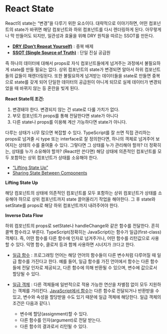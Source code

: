 # React State

React의 state는 “변경”을 다루기 위한 요소이다. 대략적으로 이야기하면, 어떤 컴포넌트의 state가 바뀌면 해당 컴포넌트와 하위 컴포넌트를 다시 렌더링하게 된다. 아무렇게나 막 만들어도 되지만, 일관성과 효율을 위해 DRY 원칙을 따르는 SSOT를 만든다.

* [**DRY (Don’t Repeat Yourself)**](https://ko.wikipedia.org/wiki/%EC%A4%91%EB%B3%B5%EB%B0%B0%EC%A0%9C) : 중복 배제
* [**SSOT (Single Source of Truth)**](https://ko.wikipedia.org/wiki/%EB%8B%A8%EC%9D%BC\_%EC%A7%84%EC%8B%A4\_%EA%B3%B5%EA%B8%89%EC%9B%90) : 단일 진실 공급원

&#x20;

즉 하나의 데이터에 대해서 props로 자식 컴포넌트들에게 넘겨주는 과정에서 불필요하게 state를 만들 필요는 없다. 상위 컴포넌트의 state가 변경되면 알아서 하위 컴포넌트들의 값들이 재렌더링된다. 또한 불필요하게 넘겨받는 데이터들을 state로 만들면 중복으로 state를 갖게 되어 단일한 데이터의 공급원이 아니게 되므로 실제 데이터가 변경되었을 때 바뀌지 않는 등 혼란을 빚게 된다.

&#x20;

**React State의 조건:**

1. 변경돼야 한다. 변경되지 않는 건 state로 다룰 가치가 없다.
2. 부모 컴포넌트가 props를 통해 전달한다면 state가 아니다
3. 다른 state나 props를 이용해 계산 가능하다면 state가 아니다.

다루는 상태가 너무 많으면 복잡할 수 있다. TypeScript를 잘 쓰면 직접 관리하는 props로 넘겨줄 시 type 또는 interface로 잘 정의한다면, 하나의 객체로 넘겨주어 보여지는 상태의 수를 줄여줄 수 있다. 그렇다면 그 상태를 누가 관리해야 할까? 더 정확히는, 상태를 누가 소유해야 할까? (React만 쓴다면) 해당 상태에 의존적인 컴포넌트를 모두 포함하는 상위 컴포넌트가 상태를 소유해야 한다.

* [“Lifting State Up”](https://ko.reactjs.org/docs/lifting-state-up.html)
* [Sharing State Between Components](https://beta.reactjs.org/learn/sharing-state-between-components)

&#x20;

**Lifting State Up**

해당 컴포넌트의 상태에 의존적인 컴포넌트를 모두 포함하는 상위 컴포넌트가 상태를 소유해야 하므로 상위 컴포넌트까지 state 끌어올리기 작업을 해야한다. 그 후 state와 setState를 props로 해당 하위 컴포넌트까지 내려주어야 한다.

&#x20;

**Inverse Data Flow**

하위 컴포넌트의 props로 setState나 handleChange와 같은 함수를 전달한다. 흔히 콜백 함수라고 부른다. TypeScript(정확히는 JavaScript)는 함수가 일급(first-class) 객체다. 즉, 어떤 함수를 다른 함수에 인자로 넘겨주거나, 어떤 함수를 리턴값으로 사용할 수 있다. 익명 함수, 클로저 등과 함께 사용하면 시너지가 크다고 한다.

&#x20;

* [일급 함수](https://developer.mozilla.org/ko/docs/Glossary/First-class\_Function) : 프로그래밍 언어는 해당 언어의 함수들이 다른 변수처럼 다루어질 때 일급 함수를 가진다고 한다. 예를 들어, 일급 함수를 가진 언어에서 함수는 다른 함수들에 전달 인자로 제공되고, 다른 함수에 의해 반환될 수 있으며, 변수에 값으로서 할당될 수 있다.
* [일급 객체](https://velog.io/@reveloper-1311/%EC%9D%BC%EA%B8%89-%EA%B0%9D%EC%B2%B4First-Class-Object%EB%9E%80) : 다른 객체들에 일반적으로 적용 가능한 연산을 차별점 없이 모두 지원하는 객체를 가리킨다. [JavaScript에서 함수](https://developer.mozilla.org/ko/docs/Web/JavaScript/Reference/Functions)는 다른 함수로 전달되거나 반환받을 수 있고, 변수와 속성을 할당받을 수도 있기 때문에 일급 객체에 해당한다. 일급 객체의 조건은 다음과 같다.\

  * 변수에 할당(assignment)할 수 있다.
  * 다른 함수를 인자(argument)로 전달 받는다.
  * 다른 함수의 결과로서 리턴될 수 있다.
